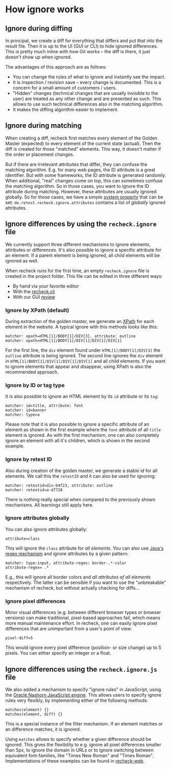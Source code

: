 # How ignore works

## Ignore during diffing

In principal, we create a diff for everything that differs and put that into the result file. Then it is up to the UI (GUI or CLI) to hide ignored differences. This is pretty much inline with how Git works – the diff is there, it just doesn't show up when ignored.

The advantages of this approach are as follows:

- You can change the rules of what to ignore and instantly see the impact.
- It is inspection / revision save – every change is documented. This is a concern for a small amount of customers / users.
- "Hidden" changes (technical changes that are usually invisible to the user) are treated as any other change and are presented as such. This allows to use such technical differences also in the matching algorithm.
- It makes the diffing algorithm easier to implement.

## Ignore during matching

When creating a diff, recheck first matches every element of the Golden Master (expected) to every element of the current state (actual). Then the diff is created for those "matched" elements. This way, it doesn't matter if the order or placement changes.

But if there are irrelevant attributes that differ, they can confuse the matching algorithm. E.g. for many web pages, the ID attribute is a great identifier. But with some frameworks, the ID attribute is generated randomly.  When additional, "real" changes come on top, this can sometimes confuse the matching algorithm. So in those cases, you want to ignore the ID attribute during matching. However, these attributes are usually ignored globally. So for those cases, we have a simple [system property](https://docs.oracle.com/javase/tutorial/essential/environment/sysprop.html) that can be set: `de.retest.recheck.ignore.attributes` contains a list of _globally_ ignored attributes.

## Ignore differences by using the `recheck.ignore` file

We currently support three different mechanisms to ignore elements, attributes or differences. It's also possible to ignore a specific attribute for an element. If a parent element is being ignored, all child elements will be ignored as well.

When recheck runs for the first time, an empty `recheck.ignore` file is created in the project folder. This file can be edited in three different ways:

* By hand via your favorite editor
* With the [recheck.cli](https://github.com/retest/recheck.cli)
* With our GUI [review](https://retest.de/review/)

### Ignore by XPath (default)

During extraction of the golden master, we generate an [XPath](https://en.wikipedia.org/wiki/XPath) for each element in the website. A typical ignore with this methods looks like this:

```
matcher: xpath=HTML[1]/BODY[1]/DIV[3], attribute: outline
matcher: xpath=HTML[1]/BODY[1]/DIV[1]/DIV[1]/DIV[1]
```

For the first line, the `div` element found under `HTML[1]/BODY[1]/DIV[3]` the `outline` attribute is being ignored. The second line ignores the `div` element in `HTML[1]/BODY[1]/DIV[1]/DIV[1]/DIV[1]` and all child elements. If you want to ignore elements that appear and disappear, using XPath is also the recommended approach.

### Ignore by ID or tag type

It is also possible to ignore an HTML element by its `id` attribute or its `tag`:

```
matcher: id=title, attribute: font
matcher: id=banner
matcher: type=a
```

Please note that it is also possible to ignore a specific attribute of an element as shown in the first example where the `font` attribute of all `title` element is ignored. As with the first mechanism, one can also completely ignore an element with all it's children, which is shown in the second example.

### Ignore by retest ID

Also during creation of the golden master, we generate a stable id for all elements. We call this the `retestID` and it can also be used for ignoring:

```
matcher: retestid=div-b4f23, attribute: outline
matcher: retestid=a-d7728
```

There is nothing really special when compared to the previously shown mechanisms. All learnings still apply here.

### Ignore attributes globally

You can also ignore attributes globally:

```
attribute=class
```

This will ignore the `class` attribute for _all elements_. You can also use [Java's regex mechanism](https://docs.oracle.com/javase/10/docs/api/java/util/regex/Pattern.html) and ignore attributes by a given pattern:

```
matcher: type:input, attribute-regex: border-.*-color
attribute-regex= .*
```

E.g., this will ignore all border colors and _all attributes of all elements_ respectively. 
The latter can be sensible if you want to use the "unbreakable" mechanism of recheck, but without actually checking for diffs...

### Ignore pixel differences

Minor visual differences (e.g. between different browser types or browser versions) can make traditional, pixel-based approaches fail, which means more manual maintenance effort. In recheck, one can easily ignore pixel differences that are unimportant from a user's point of view:

```
pixel-diff=5
```

This would ignore every pixel difference (position- or size change) up to 5 pixels. You can either specify an integer or a float.

## Ignore differences using the `recheck.ignore.js` file

We also added a mechanism to specify "ignore rules" in JavaScript, using the [Oracle Nashorn JavaScript engine](https://en.wikipedia.org/wiki/Nashorn_(JavaScript_engine)). This allows users to specify ignore rules very flexibly, by implementing either of the following methods: 

```
matches(element) {}
matches(element, diff) {}
```

This is a special instance of the filter mechanism. If an element matches or an difference matches, it is ignored.

Using `matches` allows to specify whether a given difference should be ignored. This gives the flexibility to e.g. ignore all pixel differences smaller than 5px, to ignore the domain in URLs or to ignore switching between equivalent font-families, like "Times New Roman" and "Times Roman". Implementations of these examples can be found in [recheck-web](https://github.com/retest/recheck-web/blob/master/.retest/recheck.ignore.js).
